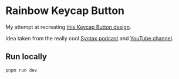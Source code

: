 # Rainbow Keycap Button

My attempt at recreating [this Keycap Button design](https://dribbble.com/shots/25117095?utm_source=Clipboard_Shot&utm_campaign=alvish&utm_content=%E2%8C%A8%EF%B8%8F%20Keycap%20Button&utm_medium=Social_Share&utm_source=Clipboard_Shot&utm_campaign=alvish&utm_content=%E2%8C%A8%EF%B8%8F%20Keycap%20Button&utm_medium=Social_Share).

Idea taken from the really cool [Syntax podcast](https://syntax.fm/) and [YouTube channel](https://youtu.be/xtRx-aNrNe8?feature=shared).

## Run locally

```bash
pnpm run dev
```
